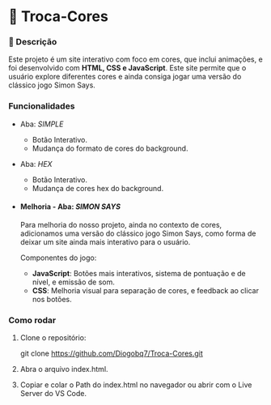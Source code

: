 #  🌈 Troca-Cores
### 📌 Descrição
Este projeto é um site interativo com foco em cores, que inclui animações, e foi desenvolvido com **HTML, CSS e JavaScript**. Este site permite que o usuário explore diferentes cores e ainda consiga jogar uma versão do clássico jogo Simon Says. 

### Funcionalidades
- Aba: *SIMPLE*
    - Botão Interativo.
    - Mudança do formato de cores do background.
- Aba: *HEX*
    - Botão Interativo.
    - Mudança de cores hex do background.
- #### Melhoria - Aba: *SIMON SAYS*
    Para melhoria do nosso projeto, ainda no contexto de cores, adicionamos uma versão do clássico jogo Simon Says, como forma de deixar um site ainda mais interativo para o usuário.

    Componentes do jogo:
    - **JavaScript**: Botões mais interativos, sistema de pontuação e de nível, e emissão de som.
    - **CSS**: Melhoria visual para separação de cores, e feedback ao clicar nos botões.    

### Como rodar 
1. Clone o repositório:

    git clone https://github.com/Diogobq7/Troca-Cores.git
2. Abra o arquivo index.html.
3. Copiar e colar o Path do index.html no navegador ou abrir com o Live Server do VS Code.

